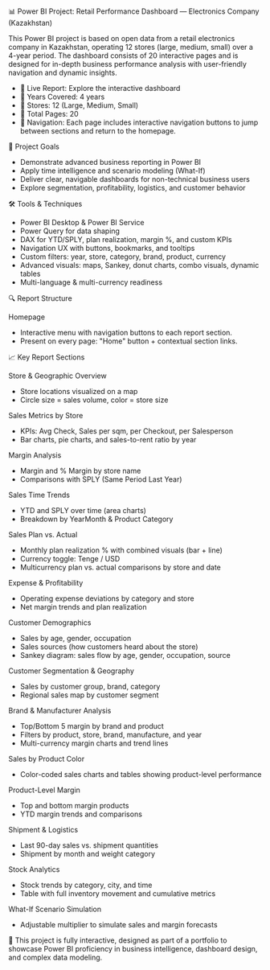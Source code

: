 📊 Power BI Project: Retail Performance Dashboard — Electronics Company (Kazakhstan)

This Power BI project is based on open data from a retail electronics company in Kazakhstan, operating 12 stores (large, medium, small) over a 4-year period. The dashboard consists of 20 interactive pages and is designed for in-depth business performance analysis with user-friendly navigation and dynamic insights.


-	🔗 Live Report: Explore the interactive dashboard
-	📅 Years Covered: 4 years
-	🏪 Stores: 12 (Large, Medium, Small)
-	📄 Total Pages: 20
-	🧭 Navigation: Each page includes interactive navigation buttons to jump between sections and return to the homepage.

 
🎯 Project Goals
-	Demonstrate advanced business reporting in Power BI
-	Apply time intelligence and scenario modeling (What-If)
-	Deliver clear, navigable dashboards for non-technical business users
-	Explore segmentation, profitability, logistics, and customer behavior
 

🛠 Tools & Techniques
-	Power BI Desktop & Power BI Service
-	Power Query for data shaping
-	DAX for YTD/SPLY, plan realization, margin %, and custom KPIs
-	Navigation UX with buttons, bookmarks, and tooltips
-	Custom filters: year, store, category, brand, product, currency
-	Advanced visuals: maps, Sankey, donut charts, combo visuals, dynamic tables
-	Multi-language & multi-currency readiness
 

🔍 Report Structure

Homepage
-	Interactive menu with navigation buttons to each report section.
-	Present on every page: "Home" button + contextual section links.
 
📈 Key Report Sections

Store & Geographic Overview
-	Store locations visualized on a map
-	Circle size = sales volume, color = store size

Sales Metrics by Store
-	KPIs: Avg Check, Sales per sqm, per Checkout, per Salesperson
-	Bar charts, pie charts, and sales-to-rent ratio by year

Margin Analysis
-	Margin and % Margin by store name
-	Comparisons with SPLY (Same Period Last Year)

Sales Time Trends
-	YTD and SPLY over time (area charts)
-	Breakdown by YearMonth & Product Category

Sales Plan vs. Actual
-	Monthly plan realization % with combined visuals (bar + line)
-	Currency toggle: Tenge / USD
-	Multicurrency plan vs. actual comparisons by store and date

Expense & Profitability
-	Operating expense deviations by category and store
-	Net margin trends and plan realization

Customer Demographics
-	Sales by age, gender, occupation
-	Sales sources (how customers heard about the store)
-	Sankey diagram: sales flow by age, gender, occupation, source

Customer Segmentation & Geography
-	Sales by customer group, brand, category
-	Regional sales map by customer segment

Brand & Manufacturer Analysis
-	Top/Bottom 5 margin by brand and product
-	Filters by product, store, brand, manufacture, and year
-	Multi-currency margin charts and trend lines

Sales by Product Color
-	Color-coded sales charts and tables showing product-level performance

Product-Level Margin
-	Top and bottom margin products
-	YTD margin trends and comparisons

Shipment & Logistics
-	Last 90-day sales vs. shipment quantities
-	Shipment by month and weight category

Stock Analytics
-	Stock trends by category, city, and time
-	Table with full inventory movement and cumulative metrics

What-If Scenario Simulation
-	Adjustable multiplier to simulate sales and margin forecasts

 
 
🔧 This project is fully interactive, designed as part of a portfolio to showcase Power BI proficiency in business intelligence, dashboard design, and complex data modeling.
